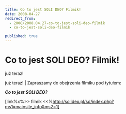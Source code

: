 ```yaml
---
title: Co to jest SOLI DEO? Filmik!
date: 2008-04-27
redirect_from: 
  - 2008/2008.04.27-co-to-jest-soli-deo-filmik
  - co-to-jest-soli-deo-filmik

published: true
---
```




# Co to jest SOLI DEO? Filmik!

<time>już teraz!</time>

już teraz! | 
Zapraszamy do obejrzenia filmiku pod tytułem:

***Co to jest SOLI DEO?***

[link%x%&gt;&gt; filmik &lt;&lt;%http://solideo.pl/sd/index.php?ms1=mainsite_info&ms2=1]         

         


<!--CONTENT FROM OLD SERVER (jos before 2013): już teraz! | 
Zapraszamy do obejrzenia filmiku pod tytułem:



***Co to jest SOLI DEO?***

[link%x%&gt;&gt; filmik &lt;&lt;%http://solideo.pl/sd/index.php?ms1=mainsite_info&ms2=1]         

         

-->

<!--{{json:{"created_date":"2008-04-27 13:54:35","publish_down":"0000-00-00 00:00:00","id":"620"}}}-->